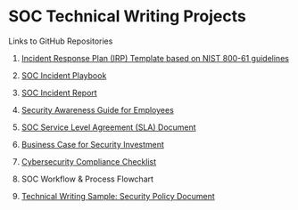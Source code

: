 # SOC Technical Writing Projects

Links to GitHub Repositories

1. [Incident Response Plan (IRP) Template based on NIST 800-61 guidelines](https://github.com/JustinRLew/Incident-Response-Plan-Template)

3. [SOC Incident Playbook](https://github.com/JustinRLew/SOC-incident-playbook)

4. [SOC Incident Report](https://github.com/JustinRLew/SOC-Incident-Report-Example)

5. [Security Awareness Guide for Employees](https://github.com/JustinRLew/Security-awareness-guide)

6. [SOC Service Level Agreement (SLA) Document](https://github.com/JustinRLew/SOC-SLA-doc-example)

7. [Business Case for Security Investment](https://github.com/JustinRLew/Business-Case-for-Security-Investment)

8. [Cybersecurity Compliance Checklist](https://github.com/JustinRLew/Cybersecurity-Compliance-Checklist)

9. SOC Workflow & Process Flowchart

10. [Technical Writing Sample: Security Policy Document](https://github.com/JustinRLew/Security-Policy-Document-sample)


